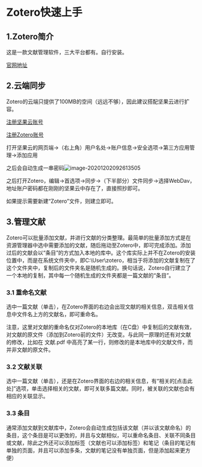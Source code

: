 # Zotero快速上手

## 1.Zotero简介

这是一款文献管理软件，三大平台都有。自行安装。

[官网地址](https://www.zotero.org/)

## 2.云端同步

Zotero的云端只提供了100MB的空间（远远不够），因此建议搭配坚果云进行扩容。

[注册坚果云账号](https://www.jianguoyun.com/)

[注册Zotero账号](https://www.zotero.org/user/register)

打开坚果云的网页端→（右上角）用户名处→账户信息→安全选项→第三方应用管理→添加应用

之后会自动生成一串密码![image-20201202092613505](C:\Users\admin\AppData\Roaming\Typora\typora-user-images\image-20201202092613505.png)

之后打开Zotero，编辑→首选项→同步→（下半部分）文件同步→选择WebDav，地址账户密码都在刚刚的坚果云中存在了，直接照抄即可。

如果提示需要新建“Zotero”文件，则建立即可。

## 3.管理文献

Zotero可以批量添加文献，并进行文献的分类整理。最简单的批量添加方式是在资源管理器中选中需要添加的文献，随后拖动至Zotero中，即可完成添加。添加过后的文献会以“条目”的方式加入本地的库中。这个库实际上并不在Zotero的安装位置中，而是在系统文件夹中，即C:\User\zotero，相当于将添加的文献复制在了这个文件夹中，复制后的文件夹名是随机生成的。换句话说，Zotero自行建立了一个本地的复制，其中每一个随机生成的文件夹都是一篇文献的“条目”。

### 3.1 重命名文献

选中一篇文献（单击），在Zotero界面的右边会出现文献的相关信息，双击相关信息中文件名上方的文献名，即可重命名。

注意，这里对文献的重命名仅对Zotero的本地库（在C盘）中复制后的文献有效，对文献的原文件（添加到Zotero前的文件）无改变。与此同一原理的还有对文献的修改，比如在 文献.pdf 中高亮了某一行，则修改的是本地库中的文献文件，而并非文献的原文件。

### 3.2 文献关联

选中一篇文献（单击），还是在Zotero界面的右边的相关信息，有“相关的[点击此处]”选项，单击选择相关的文献，即可关联多篇文献。同时，被关联的文献也会有相应的关联显示。

### 3.3 条目

通常添加文献到文献库中，Zotero会自动生成包括该文献（并以该文献命名）的条目，这个条目是可以更改的，并且与文献相似，可以重命名条目、关联不同条目或文献，除此之外还可以添加标签（文献也可以添加标签）和笔记（条目的笔记有单独的页面，并且可以添加多条，文献的笔记没有单独页面，但是添加起来更方便）

